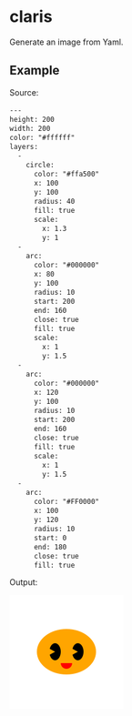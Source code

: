 # claris
Generate an image from Yaml.

## Example
Source:
```
---
height: 200
width: 200
color: "#ffffff"
layers:
  -
    circle:
      color: "#ffa500"
      x: 100
      y: 100
      radius: 40
      fill: true
      scale:
        x: 1.3
        y: 1
  -
    arc:
      color: "#000000"
      x: 80
      y: 100
      radius: 10
      start: 200
      end: 160
      close: true
      fill: true
      scale:
        x: 1
        y: 1.5
  -
    arc:
      color: "#000000"
      x: 120
      y: 100
      radius: 10
      start: 200
      end: 160
      close: true
      fill: true
      scale:
        x: 1
        y: 1.5
  -
    arc:
      color: "#FF0000"
      x: 100
      y: 120
      radius: 10
      start: 0
      end: 180
      close: true
      fill: true
```

Output:

![face example](https://github.com/masato-hi/claris/blob/master/claris-impl/examples/face_sample.png?raw=true)
